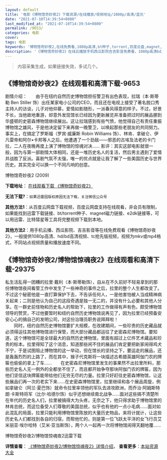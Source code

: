 ```yaml
---
layout: default
title: '电影《博物馆奇妙夜2》下载资源/在线播放/视频地址/1080p/高清/蓝光'
date: "2021-07-10T14:39:54+0800"
last_modified_at: "2021-07-10T14:39:54+0800"
permalink: /9653/
categories: 电影
cover:
tags: 电影
keywords: '博物馆奇妙夜2,在线免费看,1080p高清,bt种子,torrent,百度云盘,magnet,磁力链,迅雷下载资源'
description: '《博物馆奇妙夜2》在线云播放手机西瓜影院吉吉影音免费看，1080p高清bd/hd未删减完整版和tc抢先枪版，mkv/mp4格式，附带bt/torrent种子、magnet/磁力链、百度云盘、网盘资源迅雷下载链接'
---
```


>内容采集生成，如果链接失效，多试几个。


## 《博物馆奇妙夜2》在线观看和高清下载-9653

剧情介绍：　　由于在纽约自然历史博物馆担任警卫有出色表现，拉瑞（本·斯蒂勒 Ben Stiller 饰）出任某家电小公司的CEO，而且还在电视上接受了著名脱口秀主持人的访谈，儿子对他仰慕，爱情如影随形，一派春风得意的样子。不过，好景不长，当他故地重游，却意外发现馆长已经因为更新展览并准备把过时的展品挪到华盛顿的史密森博物馆继续展出。这让拉瑞感到有些气愤，他觉得自己有责任重振博物馆之雄风，于是他决定留下来再做一晚警卫，以唤起那些老朋友的共同努力。事实上，在搞定了罗斯福（罗宾·威廉斯 Robin Williams 饰）、林肯、拿破仑、伊凡雷帝和阿尔•卡邦等人之后，他遭遇了一个劲敌——邪恶的古埃及法老的卡门拉，二人在夜晚再度上演了博物馆的惊魂对决…… 影评：其实这部电影就很一般，因为与第一部剧情大体相同，还是一堆历史名人的复活，然后男主遇到了爱情并战胜了反派。喜剧气氛不太强，唯一的优点就是让我了解了一些美国历史与世界历史。其实完全可以换一个不同凡响的创意。


博物馆奇妙夜2 (2009)

**下载地址**： [在线观看下载 《博物馆奇妙夜2》](https://www.btbtdy.me/btdy/dy9181.html) 


**无法下载?**：`如果迅雷因版权原因无法下载，关注微信公众号 `

**其他方法1**：从百度云网盘下载视频，百度云网盘支持在线观看，非会员有限制，如果能找到迅雷下载链接、bt/torrent种子、magnet磁力链接、e2dk链接等，可以用迅雷、比特彗星等工具将完整视频下载到本地。

**其他方法2**：用手机云播、西瓜影院、吉吉影音等在线免费观看《博物馆奇妙夜2》，一般提供1080p高清、hd/bd高清视频、tc抢先版视频，视频为mkv或mp4格式，不同站点视频质量和播放速度不同。


## 《博物馆奇妙夜2/博物馆惊魂夜2》在线观看和高清下载-29375

私生活乱得一团糟的拉里&middot;戴利（本·斯蒂勒饰），自从在不久前好不轻易拿到的那份博物馆夜间看管工作中发生了一些神奇的事件之后，拉里的整个人生都改变了。不过这个秘密他是一直打算保护下去，不告诉任何人，一是他害怕被人当成精神病关起来；二则是他认为自己的这段奇遇是独一无二的，并没有什么必要和其他人分享。在一群史前怪物和历史名人的帮助下，拉里的工作做得有声有色，颇受博物馆领导的赞赏，不过他要暂时和纽约自然历史博物馆说再见了，因为拉里已经预备安安心心的搞自己的发明公司，对这份治理员职务说拜拜啦！<br />　　同时，纽约自然历史博物馆要扩大规模，在改建期间，一些珍贵的历史藏品就必须得运往其他博物馆进行保管，而大部分藏品都运往了史密森尼博物馆。要知道，这个博物馆可是全球最大的自然历史博物馆，里面有超过上亿件艺术藏品和珍贵的标本。拉里得知了这个消息，知道那些闲不住的展品们肯定要把新家闹得鸡犬不宁，于是试图阻止博物馆的这一举动，但在馆长的坚持之下，要运走的展品，还是轰轰烈烈的上路了，而在其中，猴子代克斯将一块描述古希腊英雄阿伽门农的牌匾也偷偷的拿上了车&hellip;…　　在史密森尼博物馆里发生的事果然不出拉里所料，那些历史名人无一例外的全都坐不住了，而且都开始争夺那块阿伽门农的牌匾，因为他们坚信这块牌匾能带给他们无穷无尽的力量。拉里只好赶往史密森博物馆，让这些展品们再一次的老实下来……在史密森博物馆里，拉里继续和各个展品周旋，例如拿破仑（阿兰&middot;夏巴饰）就命令拉里率领他的军队去进攻欧洲，而乔治&middot;阿姆斯特朗&middot;卡斯特将军（比尔·哈德尔饰）似乎还想继续南北战争&hellip;…面对这些搞不清楚所在年代的历史名人们，拉里被搞得大为头疼，无奈之下，他只得求助于博物馆里的林肯总统，而这位备受人们尊敬的美国总统，似乎也有他的一点小毛病……面对如此混乱的局面，拉里只能利用博物馆里陈放的大量历史物品，来将计就计，让这些历史名人们都找到各自的归宿，而帮他忙的，则是第一位飞跃太平洋的女飞行员艾米丽亚&middot;埃尔哈特（艾米&middot;亚当斯饰），两个人一起再一次将博物馆闹得天翻地覆&hellip;…


博物馆奇妙夜2/博物馆惊魂夜2迅雷下载

**详情查看**： [《博物馆奇妙夜2/博物馆惊魂夜2》详情介绍](/movie/29375/)， **查看更多**：[本站资源大全](/movie/t/all/)


